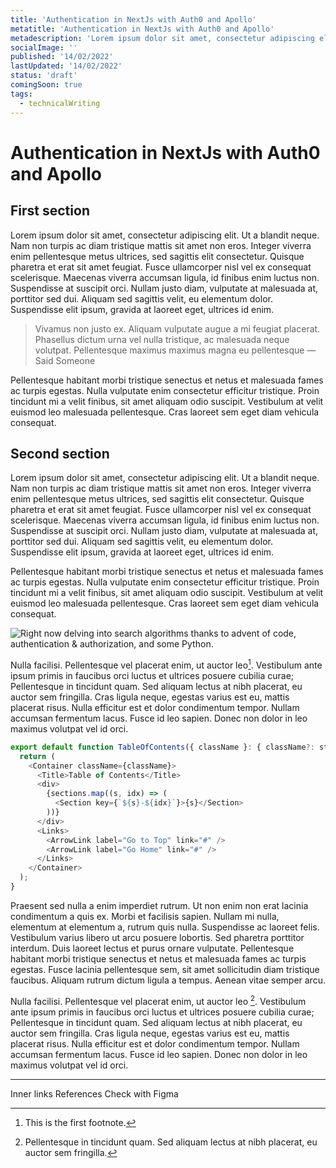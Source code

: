 ```yaml
---
title: 'Authentication in NextJs with Auth0 and Apollo'
metatitle: 'Authentication in NextJs with Auth0 and Apollo'
metadescription: 'Lorem ipsum dolor sit amet, consectetur adipiscing elit'
socialImage: ''
published: '14/02/2022'
lastUpdated: '14/02/2022'
status: 'draft'
comingSoon: true
tags:
  - technicalWriting
---
```


# Authentication in NextJs with Auth0 and Apollo

## First section

Lorem ipsum dolor sit amet, consectetur adipiscing elit. Ut a blandit neque. Nam non turpis ac diam tristique mattis sit amet non eros. Integer viverra enim pellentesque metus ultrices, sed sagittis elit consectetur. Quisque pharetra et erat sit amet feugiat. Fusce ullamcorper nisl vel ex consequat scelerisque. Maecenas viverra accumsan ligula, id finibus enim luctus non. Suspendisse at suscipit orci. Nullam justo diam, vulputate at malesuada at, porttitor sed dui. Aliquam sed sagittis velit, eu elementum dolor. Suspendisse elit ipsum, gravida at laoreet eget, ultrices id enim.

> Vivamus non justo ex. Aliquam vulputate augue a mi feugiat placerat. Phasellus dictum urna vel nulla tristique, ac malesuada neque volutpat. Pellentesque maximus maximus magna eu pellentesque — Said Someone

Pellentesque habitant morbi tristique senectus et netus et malesuada fames ac turpis egestas. Nulla vulputate enim consectetur efficitur tristique. Proin tincidunt mi a velit finibus, sit amet aliquam odio suscipit. Vestibulum at velit euismod leo malesuada pellentesque. Cras laoreet sem eget diam vehicula consequat.

## Second section

Lorem ipsum dolor sit amet, consectetur adipiscing elit. Ut a blandit neque. Nam non turpis ac diam tristique mattis sit amet non eros. Integer viverra enim pellentesque metus ultrices, sed sagittis elit consectetur. Quisque pharetra et erat sit amet feugiat. Fusce ullamcorper nisl vel ex consequat scelerisque. Maecenas viverra accumsan ligula, id finibus enim luctus non. Suspendisse at suscipit orci. Nullam justo diam, vulputate at malesuada at, porttitor sed dui. Aliquam sed sagittis velit, eu elementum dolor. Suspendisse elit ipsum, gravida at laoreet eget, ultrices id enim.

Pellentesque habitant morbi tristique senectus et netus et malesuada fames ac turpis egestas. Nulla vulputate enim consectetur efficitur tristique. Proin tincidunt mi a velit finibus, sit amet aliquam odio suscipit. Vestibulum at velit euismod leo malesuada pellentesque. Cras laoreet sem eget diam vehicula consequat.

![Right now delving into search algorithms thanks to advent of code, authentication & authorization, and some Python.](//images.ctfassets.net/bjk1kgb633gz/2kNE1fHsCmejw5matoMxrv/eb1c9367867857c5416f72cc26ee6b86/test.png)

Nulla facilisi. Pellentesque vel placerat enim, ut auctor leo[^1]. Vestibulum ante ipsum primis in faucibus orci luctus et ultrices posuere cubilia curae; Pellentesque in tincidunt quam. Sed aliquam lectus at nibh placerat, eu auctor sem fringilla. Cras ligula neque, egestas varius est eu, mattis placerat risus. Nulla efficitur est et dolor condimentum tempor. Nullam accumsan fermentum lacus. Fusce id leo sapien. Donec non dolor in leo maximus volutpat vel id orci.

```javascript
export default function TableOfContents({ className }: { className?: string }) {
  return (
    <Container className={className}>
      <Title>Table of Contents</Title>
      <div>
        {sections.map((s, idx) => (
          <Section key={`${s}-${idx}`}>{s}</Section>
        ))}
      </div>
      <Links>
        <ArrowLink label="Go to Top" link="#" />
        <ArrowLink label="Go Home" link="#" />
      </Links>
    </Container>
  );
}
```

Praesent sed nulla a enim imperdiet rutrum. Ut non enim non erat lacinia condimentum a quis ex. Morbi et facilisis sapien. Nullam mi nulla, elementum at elementum a, rutrum quis nulla. Suspendisse ac laoreet felis. Vestibulum varius libero ut arcu posuere lobortis. Sed pharetra porttitor interdum. Duis laoreet lectus et purus ornare vulputate. Pellentesque habitant morbi tristique senectus et netus et malesuada fames ac turpis egestas. Fusce lacinia pellentesque sem, sit amet sollicitudin diam tristique faucibus. Aliquam rutrum dictum ligula a tempus. Aenean vitae semper arcu.

Nulla facilisi. Pellentesque vel placerat enim, ut auctor leo [^2]. Vestibulum ante ipsum primis in faucibus orci luctus et ultrices posuere cubilia curae; Pellentesque in tincidunt quam. Sed aliquam lectus at nibh placerat, eu auctor sem fringilla. Cras ligula neque, egestas varius est eu, mattis placerat risus. Nulla efficitur est et dolor condimentum tempor. Nullam accumsan fermentum lacus. Fusce id leo sapien. Donec non dolor in leo maximus volutpat vel id orci.

[^1]: This is the first footnote.
[^2]: Pellentesque in tincidunt quam. Sed aliquam lectus at nibh placerat, eu auctor sem fringilla.

---

Inner links
References
Check with Figma
